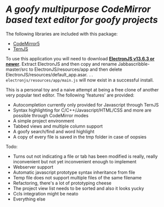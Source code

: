 # *A goofy multipurpose CodeMirror based text editor for goofy projects*

The following libraries are included with this package: 
- [CodeMirror5](https://github.com/codemirror/codemirror5)
- [TernJS](https://github.com/ternjs/tern)

To use this application you will need to download **[ElectronJS v13.6.3 or newer](https://github.com/electron/electron/releases)**. Extract ElectronJS and then copy and rename Jabbascribble-master/src to ElectronJS/resources/app and then delete ElectronJS/resources/default_app.asar. `.. electronjs/resources/app/main.js` will now exist in a successful install.

This is a personal toy and a naive attempt at being a free clone of another very popular text editor.
The following 'features' are provided:
- Autocompletion currently only provided for Javascript through TernJS
- Syntax highlighting for C/C++/Javascript/HTML/CSS and more are possible through CodeMirror modes
- A simple project environment
- Tabbed views and multiple column support
- A goofy search/find and word highlight
- A copy of every file is saved in the tmp folder in case of oopsies

Todo:
- Turns out not indicating a file or tab has been modified is really, really inconvenient but not yet inconvenient enough to implement
- Webserver support
- Automatic javascript prototype syntax inheritance from file
- Temp file does not support multiple files of the same filename
- Refactoring, there's a lot of prototyping cheese
- The project view list needs to be sorted and also it looks yucky
- Ccls integration might be neato
- Everything else